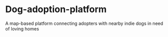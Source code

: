 # Dog-adoption-platform
A map-based platform connecting adopters with nearby indie dogs in need of loving homes
